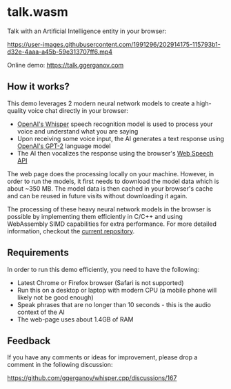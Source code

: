 # talk.wasm

Talk with an Artificial Intelligence entity in your browser:

https://user-images.githubusercontent.com/1991296/202914175-115793b1-d32e-4aaa-a45b-59e313707ff6.mp4

Online demo: https://talk.ggerganov.com

## How it works?

This demo leverages 2 modern neural network models to create a high-quality voice chat directly in your browser:

- [OpenAI's Whisper](https://github.com/openai/whisper) speech recognition model is used to process your voice and understand what you are saying
- Upon receiving some voice input, the AI generates a text response using [OpenAI's GPT-2](https://github.com/openai/gpt-2) language model
- The AI then vocalizes the response using the browser's [Web Speech API](https://developer.mozilla.org/en-US/docs/Web/API/Web_Speech_API)

The web page does the processing locally on your machine. However, in order to run the models, it first needs to
download the model data which is about ~350 MB. The model data is then cached in your browser's cache and can be reused
in future visits without downloading it again.

The processing of these heavy neural network models in the browser is possible by implementing them efficiently in C/C++
and using WebAssembly SIMD capabilities for extra performance. For more detailed information, checkout the
[current repository](https://github.com/ggerganov/whisper.cpp).

## Requirements

In order to run this demo efficiently, you need to have the following:

- Latest Chrome or Firefox browser (Safari is not supported)
- Run this on a desktop or laptop with modern CPU (a mobile phone will likely not be good enough)
- Speak phrases that are no longer than 10 seconds - this is the audio context of the AI
- The web-page uses about 1.4GB of RAM

## Feedback

If you have any comments or ideas for improvement, please drop a comment in the following discussion:

https://github.com/ggerganov/whisper.cpp/discussions/167
